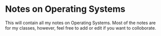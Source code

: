# Notes on Operating Systems

This will contain all my notes on Operating Systems. Most of the notes are for my classes, however, feel free to add or edit if you want to colloborate. 
